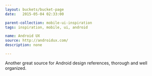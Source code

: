 ```yaml
---
layout: buckets/bucket-page
date:   2015-05-04 02:33:00

parent-collection: mobile-ui-inspiration
tags: inspiration, mobile, ui, android

name: Android UX
source: http://androidux.com/
description: none

---
```


Another great source for Android design references, thorough and well organized.